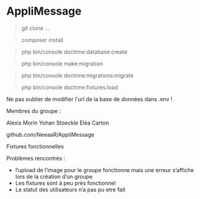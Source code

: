 # AppliMessage

> git clone ...

> composer install

> php bin/console doctrine:database:create

> php bin/console make:migration

> php bin/console doctrine:migrations:migrate

> php bin/console doctrine:fixtures:load

Ne pas oublier de modifier l'url de la base de données dans .env !

Membres du groupe :

Alexis Morin
Yohan Stoeckle
Eléa Carton

github.com/NeeaaR/AppliMessage

Fixtures fonctionnelles

Problèmes rencontrés :

- l’upload de l’image pour le groupe fonctionne mais une erreur s’affiche lors de la création d’un groupe
- Les fixtures sont à peu près fonctionnel 
- Le statut des utilisateurs n’a pas pu etre fait
